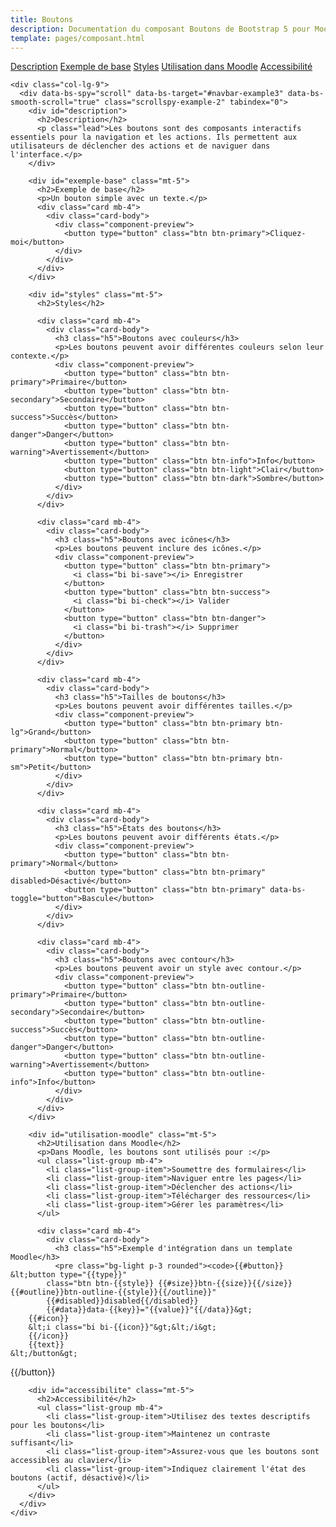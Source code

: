 ```yaml
---
title: Boutons
description: Documentation du composant Boutons de Bootstrap 5 pour Moodle
template: pages/composant.html
---
```


<div class="container py-4">
  <div class="row">
    <div class="col-lg-3">
      <nav id="navbar-example3" class="h-100 flex-column align-items-stretch pe-4 border-end">
        <nav class="nav nav-pills flex-column">
          <a class="nav-link" href="#description">Description</a>
          <a class="nav-link" href="#exemple-base">Exemple de base</a>
          <a class="nav-link" href="#styles">Styles</a>
          <a class="nav-link" href="#utilisation-moodle">Utilisation dans Moodle</a>
          <a class="nav-link" href="#accessibilite">Accessibilité</a>
        </nav>
      </nav>
    </div>

    <div class="col-lg-9">
      <div data-bs-spy="scroll" data-bs-target="#navbar-example3" data-bs-smooth-scroll="true" class="scrollspy-example-2" tabindex="0">
        <div id="description">
          <h2>Description</h2>
          <p class="lead">Les boutons sont des composants interactifs essentiels pour la navigation et les actions. Ils permettent aux utilisateurs de déclencher des actions et de naviguer dans l'interface.</p>
        </div>

        <div id="exemple-base" class="mt-5">
          <h2>Exemple de base</h2>
          <p>Un bouton simple avec un texte.</p>
          <div class="card mb-4">
            <div class="card-body">
              <div class="component-preview">
                <button type="button" class="btn btn-primary">Cliquez-moi</button>
              </div>
            </div>
          </div>
        </div>

        <div id="styles" class="mt-5">
          <h2>Styles</h2>

          <div class="card mb-4">
            <div class="card-body">
              <h3 class="h5">Boutons avec couleurs</h3>
              <p>Les boutons peuvent avoir différentes couleurs selon leur contexte.</p>
              <div class="component-preview">
                <button type="button" class="btn btn-primary">Primaire</button>
                <button type="button" class="btn btn-secondary">Secondaire</button>
                <button type="button" class="btn btn-success">Succès</button>
                <button type="button" class="btn btn-danger">Danger</button>
                <button type="button" class="btn btn-warning">Avertissement</button>
                <button type="button" class="btn btn-info">Info</button>
                <button type="button" class="btn btn-light">Clair</button>
                <button type="button" class="btn btn-dark">Sombre</button>
              </div>
            </div>
          </div>

          <div class="card mb-4">
            <div class="card-body">
              <h3 class="h5">Boutons avec icônes</h3>
              <p>Les boutons peuvent inclure des icônes.</p>
              <div class="component-preview">
                <button type="button" class="btn btn-primary">
                  <i class="bi bi-save"></i> Enregistrer
                </button>
                <button type="button" class="btn btn-success">
                  <i class="bi bi-check"></i> Valider
                </button>
                <button type="button" class="btn btn-danger">
                  <i class="bi bi-trash"></i> Supprimer
                </button>
              </div>
            </div>
          </div>

          <div class="card mb-4">
            <div class="card-body">
              <h3 class="h5">Tailles de boutons</h3>
              <p>Les boutons peuvent avoir différentes tailles.</p>
              <div class="component-preview">
                <button type="button" class="btn btn-primary btn-lg">Grand</button>
                <button type="button" class="btn btn-primary">Normal</button>
                <button type="button" class="btn btn-primary btn-sm">Petit</button>
              </div>
            </div>
          </div>

          <div class="card mb-4">
            <div class="card-body">
              <h3 class="h5">États des boutons</h3>
              <p>Les boutons peuvent avoir différents états.</p>
              <div class="component-preview">
                <button type="button" class="btn btn-primary">Normal</button>
                <button type="button" class="btn btn-primary" disabled>Désactivé</button>
                <button type="button" class="btn btn-primary" data-bs-toggle="button">Bascule</button>
              </div>
            </div>
          </div>

          <div class="card mb-4">
            <div class="card-body">
              <h3 class="h5">Boutons avec contour</h3>
              <p>Les boutons peuvent avoir un style avec contour.</p>
              <div class="component-preview">
                <button type="button" class="btn btn-outline-primary">Primaire</button>
                <button type="button" class="btn btn-outline-secondary">Secondaire</button>
                <button type="button" class="btn btn-outline-success">Succès</button>
                <button type="button" class="btn btn-outline-danger">Danger</button>
                <button type="button" class="btn btn-outline-warning">Avertissement</button>
                <button type="button" class="btn btn-outline-info">Info</button>
              </div>
            </div>
          </div>
        </div>

        <div id="utilisation-moodle" class="mt-5">
          <h2>Utilisation dans Moodle</h2>
          <p>Dans Moodle, les boutons sont utilisés pour :</p>
          <ul class="list-group mb-4">
            <li class="list-group-item">Soumettre des formulaires</li>
            <li class="list-group-item">Naviguer entre les pages</li>
            <li class="list-group-item">Déclencher des actions</li>
            <li class="list-group-item">Télécharger des ressources</li>
            <li class="list-group-item">Gérer les paramètres</li>
          </ul>

          <div class="card mb-4">
            <div class="card-body">
              <h3 class="h5">Exemple d'intégration dans un template Moodle</h3>
              <pre class="bg-light p-3 rounded"><code>{{#button}}
    &lt;button type="{{type}}"
            class="btn btn-{{style}} {{#size}}btn-{{size}}{{/size}} {{#outline}}btn-outline-{{style}}{{/outline}}"
            {{#disabled}}disabled{{/disabled}}
            {{#data}}data-{{key}}="{{value}}"{{/data}}&gt;
        {{#icon}}
        &lt;i class="bi bi-{{icon}}"&gt;&lt;/i&gt;
        {{/icon}}
        {{text}}
    &lt;/button&gt;
{{/button}}</code></pre>
            </div>
          </div>
        </div>

        <div id="accessibilite" class="mt-5">
          <h2>Accessibilité</h2>
          <ul class="list-group mb-4">
            <li class="list-group-item">Utilisez des textes descriptifs pour les boutons</li>
            <li class="list-group-item">Maintenez un contraste suffisant</li>
            <li class="list-group-item">Assurez-vous que les boutons sont accessibles au clavier</li>
            <li class="list-group-item">Indiquez clairement l'état des boutons (actif, désactivé)</li>
          </ul>
        </div>
      </div>
    </div>
  </div>
</div>
